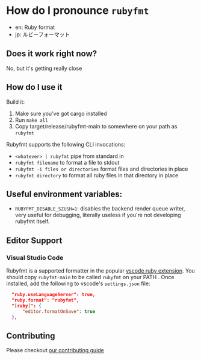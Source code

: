 # How do I pronounce `rubyfmt`
* en: Ruby format
* jp: ルビーフォーマット

## Does it work right now?

No, but it's getting really close

## How do I use it

Build it:
1. Make sure you've got cargo installed
2. Run `make all`
3. Copy target/release/rubyfmt-main to somewhere on your path as `rubyfmt`

Rubyfmt supports the following CLI invocations:

* `<whatever> | rubyfmt` pipe from standard in
* `rubyfmt filename` to format a file to
  stdout
* `rubyfmt -i files or directories` format files and directories in place
* `rubyfmt directory` to format all ruby files in that directory in place

## Useful environment variables:

* `RUBYFMT_DISABLE_SZUSH=1`: disables the backend render queue writer,
  very useful for debugging, literally useless if you're not developing rubyfmt
  itself.

## Editor Support

### Visual Studio Code

Rubyfmt is a supported formatter in the popular
[vscode ruby extension](https://marketplace.visualstudio.com/items?itemName=rebornix.Ruby).
You should copy `rubyfmt-main` to be called `rubyfmt` on your PATH .
Once installed, add the following to vscode's `settings.json` file:

``` json
  "ruby.useLanguageServer": true,
  "ruby.format": "rubyfmt",
  "[ruby]": {
      "editor.formatOnSave": true
  },
```

## Contributing

Please checkout [our contributing guide](./CONTRIBUTING.md)
